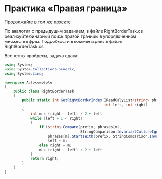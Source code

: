 # Практика «Правая граница»

Продолжайте [в том же проекте](autocomplete.zip)

По аналогии с предыдущим заданием, в файле RightBorderTask.cs реализуйте бинарный поиск правой границы в упорядоченном множестве фраз. Подробности в комментариях в файле RightBorderTask.cs!


Все тесты пройдены, задача сдана:
```cs
using System;
using System.Collections.Generic;
using System.Linq;

namespace Autocomplete
{
    public class RightBorderTask
    {
        public static int GetRightBorderIndex(IReadOnlyList<string> phrases, string prefix,
                                              int left, int right)
        {
            int m = (right - left) / 2 + left;
            while (left + 1 < right)
            {
                if (string.Compare(prefix, phrases[m], 
                                   StringComparison.InvariantCultureIgnoreCase) >= 0 || 
                    phrases[m].StartsWith(prefix, StringComparison.InvariantCultureIgnoreCase))
                    left = m;
                else right = m;
                m = (right - left) / 2 + left;
            }
            return right;
        }
    }
}
```
